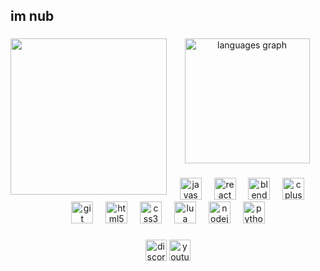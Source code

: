 <h2 align="left">im nub</h2>

###

<img align="left" height="250" src="https://media.discordapp.net/attachments/888101149939470370/1337758664429146133/IMG_1636-removebg-preview.png?ex=67a89c57&is=67a74ad7&hm=48cee8c63110a9d6d02dd5132a2fcce106d84033d7d6d2b6f75307f091c17b20&=&format=webp&quality=lossless"  />

###

<div align="center">
  <img src="https://github-readme-stats.vercel.app/api/top-langs?username=japchaeluvsu&locale=en&hide_title=false&layout=compact&card_width=320&langs_count=5&theme=material-palenight&hide_border=true&custom_title=Languages" height="200" alt="languages graph"  />
</div>

###

<div align="center">
  <img src="https://cdn.jsdelivr.net/gh/devicons/devicon/icons/javascript/javascript-original.svg" height="35" alt="javascript logo"  />
  <img width="12" />
  <img src="https://cdn.jsdelivr.net/gh/devicons/devicon/icons/react/react-original.svg" height="35" alt="react logo"  />
  <img width="12" />
  <img src="https://cdn.jsdelivr.net/gh/devicons/devicon/icons/blender/blender-original.svg" height="35" alt="blender logo"  />
  <img width="12" />
  <img src="https://cdn.jsdelivr.net/gh/devicons/devicon/icons/cplusplus/cplusplus-original.svg" height="35" alt="cplusplus logo"  />
  <img width="12" />
  <img src="https://cdn.jsdelivr.net/gh/devicons/devicon/icons/git/git-original.svg" height="35" alt="git logo"  />
  <img width="12" />
  <img src="https://cdn.jsdelivr.net/gh/devicons/devicon/icons/html5/html5-original.svg" height="35" alt="html5 logo"  />
  <img width="12" />
  <img src="https://cdn.jsdelivr.net/gh/devicons/devicon/icons/css3/css3-original.svg" height="35" alt="css3 logo"  />
  <img width="12" />
  <img src="https://cdn.jsdelivr.net/gh/devicons/devicon/icons/lua/lua-original.svg" height="35" alt="lua logo"  />
  <img width="12" />
  <img src="https://cdn.jsdelivr.net/gh/devicons/devicon/icons/nodejs/nodejs-original.svg" height="35" alt="nodejs logo"  />
  <img width="12" />
  <img src="https://cdn.jsdelivr.net/gh/devicons/devicon/icons/python/python-original.svg" height="35" alt="python logo"  />
</div>

###

<div align="center">
  <img src="https://img.shields.io/static/v1?message=Discord&logo=discord&label=japchae&color=7289DA&logoColor=white&labelColor=&style=for-the-badge" height="34" alt="discord logo"  />
  <a href="https://www.youtube.com/@chaeluvsu" target="_blank">
    <img src="https://img.shields.io/static/v1?message=Youtube&logo=youtube&label=@chaeluvsu&color=FF0000&logoColor=white&labelColor=&style=for-the-badge" height="34" alt="youtube logo"  />
  </a>
</div>

###

